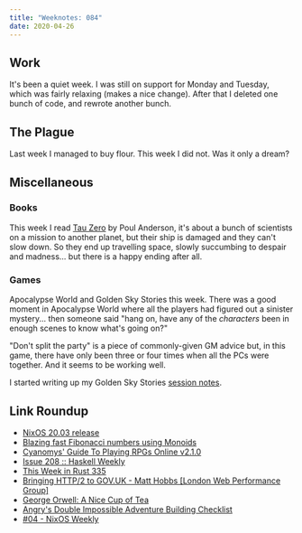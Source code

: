 ```yaml
---
title: "Weeknotes: 084"
date: 2020-04-26
---
```


## Work

It's been a quiet week.  I was still on support for Monday and
Tuesday, which was fairly relaxing (makes a nice change).  After that
I deleted one bunch of code, and rewrote another bunch.


## The Plague

Last week I managed to buy flour.  This week I did not.  Was it only a
dream?


## Miscellaneous

### Books

This week I read [Tau Zero][] by Poul Anderson, it's about a bunch of
scientists on a mission to another planet, but their ship is damaged
and they can't slow down.  So they end up travelling space, slowly
succumbing to despair and madness... but there is a happy ending after
all.

[Tau Zero]: https://en.wikipedia.org/wiki/Tau_Zero

### Games

Apocalypse World and Golden Sky Stories this week.  There was a good
moment in Apocalypse World where all the players had figured out a
sinister mystery... then someone said "hang on, have any of the
*characters* been in enough scenes to know what's going on?"

"Don't split the party" is a piece of commonly-given GM advice but, in
this game, there have only been three or four times when all the PCs
were together.  And it seems to be working well.

I started writing up my Golden Sky Stories [session notes][].

[session notes]: golden-sky-stories.html

## Link Roundup

- [NixOS 20.03 release](https://nixos.org/nixos/manual/release-notes.html#sec-release-20.03)
- [Blazing fast Fibonacci numbers using Monoids](http://www.haskellforall.com/2020/04/blazing-fast-fibonacci-numbers-using.html)
- [Cyanomys' Guide To Playing RPGs Online v2.1.0](https://paper.dropbox.com/doc/Cyanomys-Guide-To-Playing-RPGs-Online-v2.1.0-Ef83ststlhPqW0LELrgye)
- [Issue 208 :: Haskell Weekly](https://haskellweekly.news/issue/208.html)
- [This Week in Rust 335](https://this-week-in-rust.org/blog/2020/04/21/this-week-in-rust-335/)
- [Bringing HTTP/2 to GOV.UK - Matt Hobbs [London Web Performance Group]](https://www.youtube.com/watch?v=U21rbXJ5V2I)
- [George Orwell: A Nice Cup of Tea](https://orwell.ru/library/articles/tea/english/e_tea)
- [Angry's Double Impossible Adventure Building Checklist](https://theangrygm.com/angrys-impossible-adventure-checklist/)
- [#04 - NixOS Weekly](https://weekly.nixos.org/2020/04-nixos-weekly-2020-04.html)
